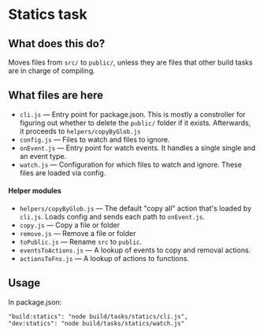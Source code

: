 Statics task
===

## What does this do?

Moves files from `src/` to `public/`, unless they are files that other build tasks are in charge of compiling.

## What files are here

* `cli.js` — Entry point for package.json. This is mostly a constroller for figuring out whether to delete the `public/` folder if it exists. Afterwards, it proceeds to `helpers/copyByGlob.js`
* `config.js` — Files to watch and files to ignore.
* `onEvent.js` — Entry point for watch events. It handles a single single and an event type.
* `watch.js` — Configuration for which files to watch and ignore. These files are loaded via config.

#### Helper modules

* `helpers/copyByGlob.js` — The default "copy all" action that's loaded by `cli.js`. Loads config and sends each path to `onEvent.js`.
* `copy.js` — Copy a file or folder
* `remove.js` — Remove a file or folder
* `toPublic.js` — Rename `src` to `public`.
* `eventsToActions.js` — A lookup of events to copy and removal actions.
* `actionsToFns.js` — A lookup of actions to functions.

## Usage

In package.json:

```
"build:statics": "node build/tasks/statics/cli.js",
"dev:statics": "node build/tasks/statics/watch.js"
```
